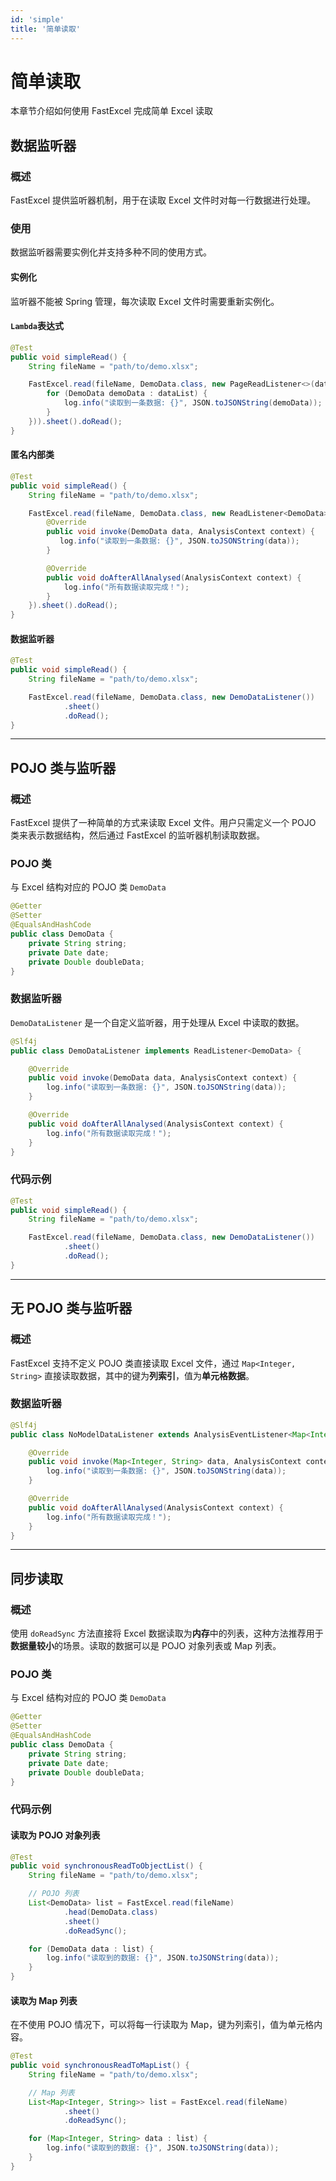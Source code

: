 ```yaml
---
id: 'simple'
title: '简单读取'
---
```


# 简单读取
本章节介绍如何使用 FastExcel 完成简单 Excel 读取

## 数据监听器
### 概述
FastExcel 提供监听器机制，用于在读取 Excel 文件时对每一行数据进行处理。

### 使用
数据监听器需要实例化并支持多种不同的使用方式。

#### 实例化
监听器不能被 Spring 管理，每次读取 Excel 文件时需要重新实例化。

#### `Lambda`表达式
```java
@Test
public void simpleRead() {
    String fileName = "path/to/demo.xlsx";

    FastExcel.read(fileName, DemoData.class, new PageReadListener<>(dataList -> {
        for (DemoData demoData : dataList) {
            log.info("读取到一条数据: {}", JSON.toJSONString(demoData));
        }
    })).sheet().doRead();
}
```

#### 匿名内部类
```java
@Test
public void simpleRead() {
    String fileName = "path/to/demo.xlsx";

    FastExcel.read(fileName, DemoData.class, new ReadListener<DemoData>() {
        @Override
        public void invoke(DemoData data, AnalysisContext context) {
           log.info("读取到一条数据: {}", JSON.toJSONString(data));
        }

        @Override
        public void doAfterAllAnalysed(AnalysisContext context) {
            log.info("所有数据读取完成！");
        }
    }).sheet().doRead();
}
```

#### 数据监听器
```java
@Test
public void simpleRead() {
    String fileName = "path/to/demo.xlsx";

    FastExcel.read(fileName, DemoData.class, new DemoDataListener())
            .sheet()
            .doRead();
}
```

---

## POJO 类与监听器
### 概述

FastExcel 提供了一种简单的方式来读取 Excel 文件。用户只需定义一个 POJO 类来表示数据结构，然后通过 FastExcel 的监听器机制读取数据。

### POJO 类
与 Excel 结构对应的 POJO 类 `DemoData`
```java
@Getter
@Setter
@EqualsAndHashCode
public class DemoData {
    private String string;
    private Date date;
    private Double doubleData;
}
```

### 数据监听器
`DemoDataListener` 是一个自定义监听器，用于处理从 Excel 中读取的数据。

```java
@Slf4j
public class DemoDataListener implements ReadListener<DemoData> {

    @Override
    public void invoke(DemoData data, AnalysisContext context) {
        log.info("读取到一条数据: {}", JSON.toJSONString(data));
    }

    @Override
    public void doAfterAllAnalysed(AnalysisContext context) {
        log.info("所有数据读取完成！");
    }
}
```

### 代码示例

```java
@Test
public void simpleRead() {
    String fileName = "path/to/demo.xlsx";

    FastExcel.read(fileName, DemoData.class, new DemoDataListener())
            .sheet()
            .doRead();
}
```

---

## 无 POJO 类与监听器

### 概述
FastExcel 支持不定义 POJO 类直接读取 Excel 文件，通过 `Map<Integer, String>` 直接读取数据，其中的键为**列索引**，值为**单元格数据**。

### 数据监听器
```java
@Slf4j
public class NoModelDataListener extends AnalysisEventListener<Map<Integer, String>> {

    @Override
    public void invoke(Map<Integer, String> data, AnalysisContext context) {
        log.info("读取到一条数据: {}", JSON.toJSONString(data));
    }

    @Override
    public void doAfterAllAnalysed(AnalysisContext context) {
        log.info("所有数据读取完成！");
    }
}
```

---

## 同步读取

### 概述
使用 `doReadSync` 方法直接将 Excel 数据读取为**内存**中的列表，这种方法推荐用于**数据量较小**的场景。读取的数据可以是 POJO 对象列表或 Map 列表。

### POJO 类
与 Excel 结构对应的 POJO 类 `DemoData`

```java
@Getter
@Setter
@EqualsAndHashCode
public class DemoData {
    private String string;
    private Date date;
    private Double doubleData;
}
```

### 代码示例

#### 读取为 POJO 对象列表
```java
@Test
public void synchronousReadToObjectList() {
    String fileName = "path/to/demo.xlsx";

    // POJO 列表
    List<DemoData> list = FastExcel.read(fileName)
            .head(DemoData.class)
            .sheet()
            .doReadSync();

    for (DemoData data : list) {
        log.info("读取到的数据: {}", JSON.toJSONString(data));
    }
}
```

#### 读取为 Map 列表
在不使用 POJO 情况下，可以将每一行读取为 Map，键为列索引，值为单元格内容。

```java
@Test
public void synchronousReadToMapList() {
    String fileName = "path/to/demo.xlsx";

    // Map 列表
    List<Map<Integer, String>> list = FastExcel.read(fileName)
            .sheet()
            .doReadSync();

    for (Map<Integer, String> data : list) {
        log.info("读取到的数据: {}", JSON.toJSONString(data));
    }
}
```
